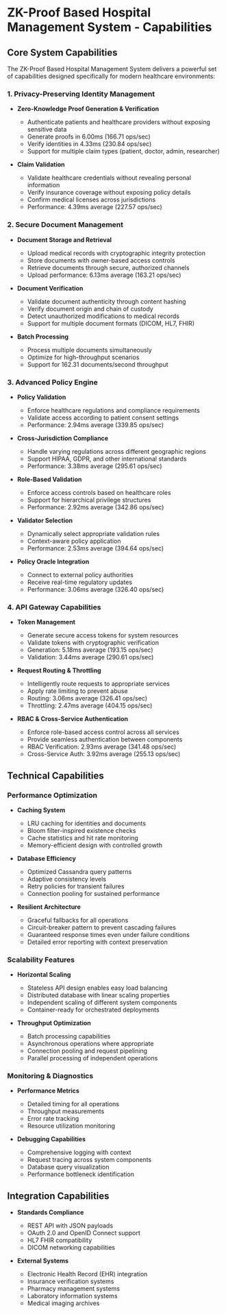 # ZK-Proof Based Hospital Management System - Capabilities

## Core System Capabilities

The ZK-Proof Based Hospital Management System delivers a powerful set of capabilities designed specifically for modern healthcare environments:

### 1. Privacy-Preserving Identity Management

- **Zero-Knowledge Proof Generation & Verification**
  - Authenticate patients and healthcare providers without exposing sensitive data
  - Generate proofs in 6.00ms (166.71 ops/sec)
  - Verify identities in 4.33ms (230.84 ops/sec)
  - Support for multiple claim types (patient, doctor, admin, researcher)

- **Claim Validation**
  - Validate healthcare credentials without revealing personal information
  - Verify insurance coverage without exposing policy details
  - Confirm medical licenses across jurisdictions
  - Performance: 4.39ms average (227.57 ops/sec)

### 2. Secure Document Management

- **Document Storage and Retrieval**
  - Upload medical records with cryptographic integrity protection
  - Store documents with owner-based access controls
  - Retrieve documents through secure, authorized channels
  - Upload performance: 6.13ms average (163.21 ops/sec)

- **Document Verification**
  - Validate document authenticity through content hashing
  - Verify document origin and chain of custody
  - Detect unauthorized modifications to medical records
  - Support for multiple document formats (DICOM, HL7, FHIR)

- **Batch Processing**
  - Process multiple documents simultaneously
  - Optimize for high-throughput scenarios
  - Support for 162.31 documents/second throughput

### 3. Advanced Policy Engine

- **Policy Validation**
  - Enforce healthcare regulations and compliance requirements
  - Validate access according to patient consent settings
  - Performance: 2.94ms average (339.85 ops/sec)

- **Cross-Jurisdiction Compliance**
  - Handle varying regulations across different geographic regions
  - Support HIPAA, GDPR, and other international standards
  - Performance: 3.38ms average (295.61 ops/sec)

- **Role-Based Validation**
  - Enforce access controls based on healthcare roles
  - Support for hierarchical privilege structures
  - Performance: 2.92ms average (342.86 ops/sec)

- **Validator Selection**
  - Dynamically select appropriate validation rules
  - Context-aware policy application
  - Performance: 2.53ms average (394.64 ops/sec)

- **Policy Oracle Integration**
  - Connect to external policy authorities
  - Receive real-time regulatory updates
  - Performance: 3.06ms average (326.40 ops/sec)

### 4. API Gateway Capabilities

- **Token Management**
  - Generate secure access tokens for system resources
  - Validate tokens with cryptographic verification
  - Generation: 5.18ms average (193.15 ops/sec)
  - Validation: 3.44ms average (290.61 ops/sec)

- **Request Routing & Throttling**
  - Intelligently route requests to appropriate services
  - Apply rate limiting to prevent abuse
  - Routing: 3.06ms average (326.41 ops/sec)
  - Throttling: 2.47ms average (404.15 ops/sec)

- **RBAC & Cross-Service Authentication**
  - Enforce role-based access control across all services
  - Provide seamless authentication between components
  - RBAC Verification: 2.93ms average (341.48 ops/sec)
  - Cross-Service Auth: 3.92ms average (255.13 ops/sec)

## Technical Capabilities

### Performance Optimization

- **Caching System**
  - LRU caching for identities and documents
  - Bloom filter-inspired existence checks
  - Cache statistics and hit rate monitoring
  - Memory-efficient design with controlled growth

- **Database Efficiency**
  - Optimized Cassandra query patterns
  - Adaptive consistency levels
  - Retry policies for transient failures
  - Connection pooling for sustained performance

- **Resilient Architecture**
  - Graceful fallbacks for all operations
  - Circuit-breaker pattern to prevent cascading failures
  - Guaranteed response times even under failure conditions
  - Detailed error reporting with context preservation

### Scalability Features

- **Horizontal Scaling**
  - Stateless API design enables easy load balancing
  - Distributed database with linear scaling properties
  - Independent scaling of different system components
  - Container-ready for orchestrated deployments

- **Throughput Optimization**
  - Batch processing capabilities
  - Asynchronous operations where appropriate
  - Connection pooling and request pipelining
  - Parallel processing of independent operations

### Monitoring & Diagnostics

- **Performance Metrics**
  - Detailed timing for all operations
  - Throughput measurements
  - Error rate tracking
  - Resource utilization monitoring

- **Debugging Capabilities**
  - Comprehensive logging with context
  - Request tracing across system components
  - Database query visualization
  - Performance bottleneck identification

## Integration Capabilities

- **Standards Compliance**
  - REST API with JSON payloads
  - OAuth 2.0 and OpenID Connect support
  - HL7 FHIR compatibility
  - DICOM networking capabilities

- **External Systems**
  - Electronic Health Record (EHR) integration
  - Insurance verification systems
  - Pharmacy management systems
  - Laboratory information systems
  - Medical imaging archives
